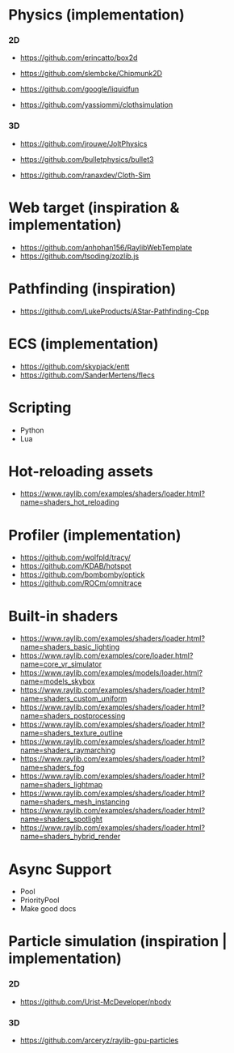 # Physics (implementation)
### 2D
- https://github.com/erincatto/box2d
- https://github.com/slembcke/Chipmunk2D

- https://github.com/google/liquidfun
- https://github.com/yassiommi/clothsimulation

### 3D
- https://github.com/jrouwe/JoltPhysics
- https://github.com/bulletphysics/bullet3

- https://github.com/ranaxdev/Cloth-Sim

# Web target (inspiration & implementation)
- https://github.com/anhphan156/RaylibWebTemplate
- https://github.com/tsoding/zozlib.js

# Pathfinding (inspiration)
- https://github.com/LukeProducts/AStar-Pathfinding-Cpp

# ECS (implementation)
- https://github.com/skypjack/entt
- https://github.com/SanderMertens/flecs

# Scripting
- Python
- Lua

# Hot-reloading assets
- https://www.raylib.com/examples/shaders/loader.html?name=shaders_hot_reloading

# Profiler (implementation)
- https://github.com/wolfpld/tracy/
- https://github.com/KDAB/hotspot
- https://github.com/bombomby/optick
- https://github.com/ROCm/omnitrace

# Built-in shaders
- https://www.raylib.com/examples/shaders/loader.html?name=shaders_basic_lighting
- https://www.raylib.com/examples/core/loader.html?name=core_vr_simulator
- https://www.raylib.com/examples/models/loader.html?name=models_skybox
- https://www.raylib.com/examples/shaders/loader.html?name=shaders_custom_uniform
- https://www.raylib.com/examples/shaders/loader.html?name=shaders_postprocessing
- https://www.raylib.com/examples/shaders/loader.html?name=shaders_texture_outline
- https://www.raylib.com/examples/shaders/loader.html?name=shaders_raymarching
- https://www.raylib.com/examples/shaders/loader.html?name=shaders_fog
- https://www.raylib.com/examples/shaders/loader.html?name=shaders_lightmap
- https://www.raylib.com/examples/shaders/loader.html?name=shaders_mesh_instancing
- https://www.raylib.com/examples/shaders/loader.html?name=shaders_spotlight
- https://www.raylib.com/examples/shaders/loader.html?name=shaders_hybrid_render

# Async Support
- Pool
- PriorityPool
- Make good docs

# Particle simulation (inspiration | implementation)
### 2D
- https://github.com/Urist-McDeveloper/nbody

### 3D
- https://github.com/arceryz/raylib-gpu-particles
